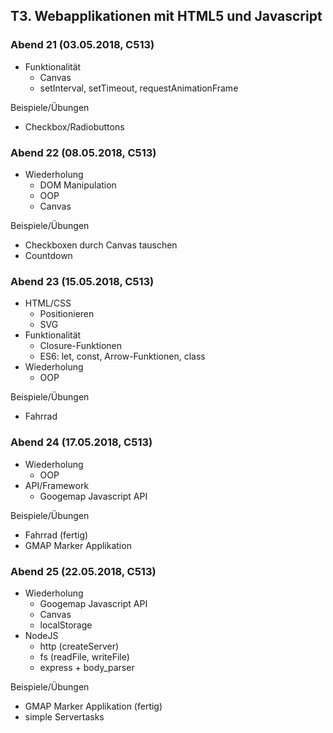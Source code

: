 ## T3. Webapplikationen mit HTML5 und Javascript
### Abend 21 (03.05.2018, C513)
- Funktionalität
  * Canvas
  * setInterval, setTimeout, requestAnimationFrame

Beispiele/Übungen
- Checkbox/Radiobuttons

### Abend 22 (08.05.2018, C513)
- Wiederholung
  * DOM Manipulation
  * OOP
  * Canvas

Beispiele/Übungen
- Checkboxen durch Canvas tauschen
- Countdown

### Abend 23 (15.05.2018, C513)
- HTML/CSS
  * Positionieren
  * SVG
- Funktionalität
  * Closure-Funktionen
  * ES6: let, const, Arrow-Funktionen, class
- Wiederholung
  * OOP

Beispiele/Übungen
- Fahrrad

### Abend 24 (17.05.2018, C513)
- Wiederholung
  * OOP
- API/Framework
  * Googemap Javascript API

Beispiele/Übungen
- Fahrrad (fertig)
- GMAP Marker Applikation

### Abend 25 (22.05.2018, C513)
- Wiederholung
  * Googemap Javascript API
  * Canvas
  * localStorage
- NodeJS
  * http (createServer)
  * fs (readFile, writeFile)
  * express + body_parser

Beispiele/Übungen
- GMAP Marker Applikation (fertig)
- simple Servertasks
